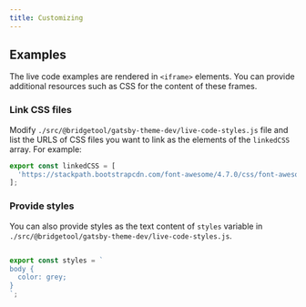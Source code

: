 ```yaml
---
title: Customizing
---
```


## Examples

The live code examples are rendered in `<iframe>` elements. You
can provide additional resources such as CSS for the content of these frames.

### Link CSS files

Modify `./src/@bridgetool/gatsby-theme-dev/live-code-styles.js` file and list the
URLS of CSS files you want to link as the elements of the `linkedCSS` array. For example:

```js
export const linkedCSS = [
  'https://stackpath.bootstrapcdn.com/font-awesome/4.7.0/css/font-awesome.min.css',
];
```

### Provide styles

You can also provide styles as the text content of `styles` variable in
`./src/@bridgetool/gatsby-theme-dev/live-code-styles.js`.


```js

export const styles = `
body {
  color: grey;
}
`;

```